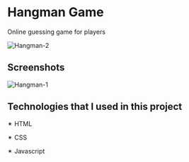
# Hangman Game

Online guessing game for players

![Hangman-2](https://github.com/springtofigh/hangman/assets/90114320/7ae80ea7-af60-4791-b3e3-32e4b0ca9c80)

## Screenshots

![Hangman-1](https://github.com/springtofigh/hangman/assets/90114320/57f249bc-f101-42ae-8fbe-f00cb93b67ad)



##  Technologies that I used in this project


✴ HTML

✴ CSS

✴ Javascript
